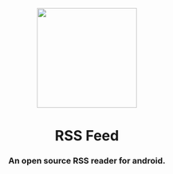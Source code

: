 
<p align="center"><img align="center" src="https://user-images.githubusercontent.com/60819607/235200570-0820dc29-e20e-400c-bcea-adc77c9dc96b.png" width=200/></p>
<h1 align="center">RSS Feed</h1>


<h3 align="center">An open source RSS reader for android.</h2>
